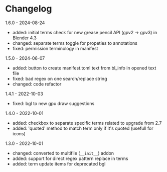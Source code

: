 # Changelog

1.6.0 - 2024-08-24

- added: initial terms check for new grease pencil API (gpv2 -> gpv3) in Blender 4.3
- changed: separate terms toggle for propeties to annotations
- fixed: permission terminology in manifest

1.5.0 - 2024-06-07

- added: button to create manifest.toml text from bl_info in opened text file
- fixed: bad regex on one search/replace string
- changed: code refactor

1.4.1 - 2022-10-03

- fixed: bgl to new gpu draw suggestions

1.4.0 - 2022-10-01

- added: checkbox to separate specific terms related to upgrade from 2.7
- added: 'quoted' method to match term only if it's quoted (usefull for icons)

1.3.0 - 2022-10-01

- changed: converted to multifile (`__init__`) addon 
- added: support for direct regex pattern replace in terms
- added: term update items for deprecated bgl